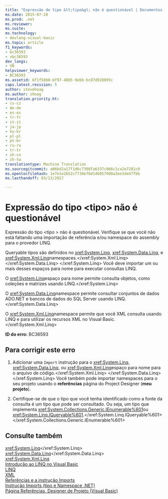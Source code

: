 ```yaml
---
title: "Expressão do tipo &lt;tipo&gt; não é questionável | Documentos do Microsoft"
ms.date: 2015-07-20
ms.prod: .net
ms.reviewer: 
ms.suite: 
ms.technology:
- devlang-visual-basic
ms.topic: article
f1_keywords:
- bc36593
- vbc36593
dev_langs:
- VB
helpviewer_keywords:
- BC36593
ms.assetid: 6f1f5860-bf97-4885-9ebb-bc87d028095c
caps.latest.revision: 5
author: stevehoag
ms.author: shoag
translation.priority.ht:
- cs-cz
- de-de
- es-es
- fr-fr
- it-it
- ja-jp
- ko-kr
- pl-pl
- pt-br
- ru-ru
- tr-tr
- zh-cn
- zh-tw
translationtype: Machine Translation
ms.sourcegitcommit: a06bd2a17f1d6c7308fa6337c866c1ca2e7281c0
ms.openlocfilehash: 1e7e1e2652cf730ef6d14b0579d8a3ee3de67fbb
ms.lasthandoff: 03/13/2017

---
```

# <a name="expression-of-type-lttypegt-is-not-queryable"></a>Expressão do tipo &lt;tipo&gt; não é questionável
Expressão do tipo \<tipo > não é questionável. Verifique se que você não está faltando uma importação de referência e/ou namespace do assembly para o provedor LINQ.  
  
 Queryable tipos são definidos no <xref:System.Linq>, <xref:System.Data.Linq>, e <xref:System.Xml.Linq>namespaces.</xref:System.Xml.Linq> </xref:System.Data.Linq> </xref:System.Linq> Você deve importar um ou mais desses espaços para nome para executar consultas LINQ.  
  
 O <xref:System.Linq>espaço para nome permite consulta objetos, como coleções e matrizes usando LINQ.</xref:System.Linq>  
  
 O <xref:System.Data.Linq>namespace permite consultar conjuntos de dados ADO.NET e bancos de dados do SQL Server usando LINQ.</xref:System.Data.Linq>  
  
 O <xref:System.Xml.Linq>namespace permite que você XML consulta usando LINQ e para utilizar os recursos XML no Visual Basic.</xref:System.Xml.Linq>  
  
 **ID do erro:** BC36593  
  
## <a name="to-correct-this-error"></a>Para corrigir este erro  
  
1.  Adicionar uma `Import` instrução para o <xref:System.Linq>, <xref:System.Data.Linq>, ou <xref:System.Xml.Linq>espaço para nome para o arquivo de código.</xref:System.Xml.Linq> </xref:System.Data.Linq> </xref:System.Linq> Você também pode importar namespaces para o seu projeto usando o **referências** página do Project Designer (**meu projeto**).  
  
2.  Certifique-se de que o tipo que você tenha identificado como a fonte da consulta é um tipo que pode ser consultado. Ou seja, um tipo que implementa <xref:System.Collections.Generic.IEnumerable%601>ou <xref:System.Linq.IQueryable%601>.</xref:System.Linq.IQueryable%601> </xref:System.Collections.Generic.IEnumerable%601>  
  
## <a name="see-also"></a>Consulte também  
 <xref:System.Linq></xref:System.Linq>   
 <xref:System.Data.Linq></xref:System.Data.Linq>   
 <xref:System.Xml.Linq>   
 [Introdução ao LINQ no Visual Basic](../../../visual-basic/programming-guide/language-features/linq/introduction-to-linq.md)   
 [LINQ](../../../visual-basic/programming-guide/language-features/linq/index.md)   
 [XML](../../../visual-basic/programming-guide/language-features/xml/index.md)   
 [Referências e a instrução Imports](../../../visual-basic/programming-guide/program-structure/references-and-the-imports-statement.md)   
 [Instrução Imports (tipo e Namespace .NET)](../../../visual-basic/language-reference/statements/imports-statement-net-namespace-and-type.md)   
 [Página Referências, Designer de Projeto (Visual Basic)](https://docs.microsoft.com/visualstudio/ide/reference/references-page-project-designer-visual-basic)
